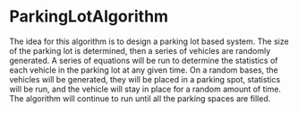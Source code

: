 # ParkingLotAlgorithm
The idea for this algorithm is to design a parking lot based system. The size of the parking lot is determined, then a series of vehicles are randomly generated. A series of equations will be run to determine the statistics of each vehicle in the parking lot at any given time. On a random bases, the vehicles will be generated, they will be placed in a parking spot, statistics will be run, and the vehicle will stay in place for a random amount of time. The algorithm will continue to run until all the parking spaces are filled. 
